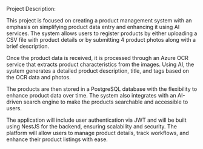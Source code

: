Project Description:

This project is focused on creating a product management system with an emphasis on simplifying product data entry and enhancing it using AI services. The system allows users to register products by either uploading a CSV file with product details or by submitting 4 product photos along with a brief description.

Once the product data is received, it is processed through an Azure OCR service that extracts product characteristics from the images. Using AI, the system generates a detailed product description, title, and tags based on the OCR data and photos.

The products are then stored in a PostgreSQL database with the flexibility to enhance product data over time. The system also integrates with an AI-driven search engine to make the products searchable and accessible to users.

The application will include user authentication via JWT and will be built using NestJS for the backend, ensuring scalability and security. The platform will allow users to manage product details, track workflows, and enhance their product listings with ease.

